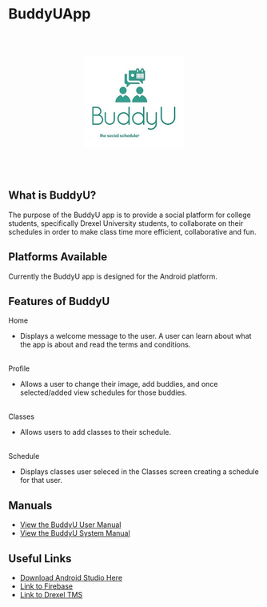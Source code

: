 # BuddyUApp
<br>
<br>

<p align="center"><img src="buddyulogo.JPG"/></p>

<br>
<br>

## What is BuddyU?
The purpose of the BuddyU app is to provide a social platform for college students, specifically Drexel University students, to collaborate on their schedules in order to make class time more efficient, collaborative and fun.

## Platforms Available
Currently the BuddyU app is designed for the Android platform.

## Features of BuddyU
Home
* Displays a welcome message to the user.  A user can learn about what the app is about and read the terms and conditions.
<br>
Profile

* Allows a user to change their image, add buddies, and once selected/added view schedules for those buddies. 
<br>
Classes

* Allows users to add classes to their schedule.  
<br>
Schedule

* Displays classes user seleced in the Classes screen creating a schedule for that user.  

## Manuals
* [View the BuddyU User Manual](http://www.sitarobinson.com/BuddyU%20User%20Manual.pdf)
* [View the BuddyU System Manual](http://www.sitarobinson.com/BuddyU%20System%20Manual.pdf)

## Useful Links
* [Download Android Studio Here](https://developer.android.com/studio/index.html)
* [Link to Firebase](https://firebase.google.com/)
* [Link to Drexel TMS](https://duapp2.drexel.edu/webtms_du/app)
